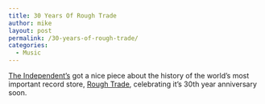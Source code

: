 ```yaml
---
title: 30 Years Of Rough Trade
author: mike
layout: post
permalink: /30-years-of-rough-trade/
categories:
  - Music
---
```

[The Independent&#8217;s][1] got a nice piece about the history of the world&#8217;s most important record store, [Rough Trade][2], celebrating it&#8217;s 30th year anniversary soon.

 [1]: http://www.roughtrade.com/site/shop_detail.lasso?search_type=sku&sku=275189
 [2]: http://www.roughtrade.com